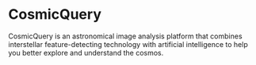 # CosmicQuery
CosmicQuery is an astronomical image analysis platform that combines interstellar feature-detecting technology with artificial intelligence to help you better explore and understand the cosmos. 
